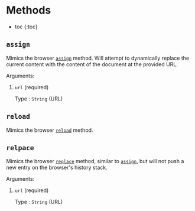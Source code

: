 # Methods

* toc
{:toc}

## `assign`
Mimics the browser [`assign`](https://developer.mozilla.org/en-US/docs/Web/API/Location/assign) method.
Will attempt to dynamically replace the current content with the content of the document at the provided URL.

Arguments:
1.  `url` (required)

    Type
    : `String` (URL)

## `reload`
Mimics the browser [`reload`](https://developer.mozilla.org/en-US/docs/Web/API/Location/reload) method.

## `relpace`
Mimics the browser [`replace`](https://developer.mozilla.org/en-US/docs/Web/API/Location/replace) method,
similar to [`assign`](#assign), but will not push a new entry on the browser's history stack.

Arguments:
1.  `url` (required)

    Type
    : `String` (URL)
